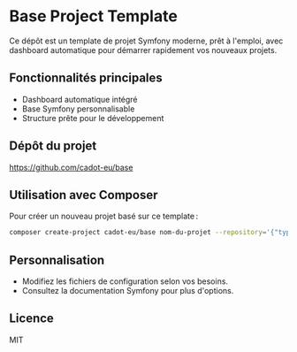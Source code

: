 # Base Project Template

Ce dépôt est un template de projet Symfony moderne, prêt à l'emploi, avec dashboard automatique pour démarrer rapidement vos nouveaux projets.

## Fonctionnalités principales

- Dashboard automatique intégré
- Base Symfony personnalisable
- Structure prête pour le développement

## Dépôt du projet

<https://github.com/cadot-eu/base>

## Utilisation avec Composer

Pour créer un nouveau projet basé sur ce template :

```bash
composer create-project cadot-eu/base nom-du-projet --repository='{"type":"vcs","url":"git@github.com:cadot-eu/base.git"}' dev-main
```

## Personnalisation

- Modifiez les fichiers de configuration selon vos besoins.
- Consultez la documentation Symfony pour plus d'options.

## Licence

MIT
